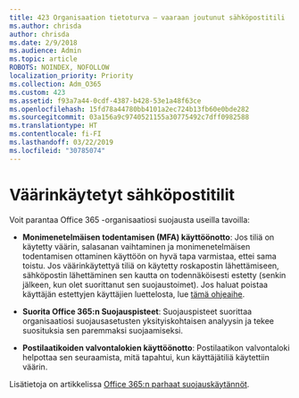 ```yaml
---
title: 423 Organisaation tietoturva – vaaraan joutunut sähköpostitili
ms.author: chrisda
author: chrisda
ms.date: 2/9/2018
ms.audience: Admin
ms.topic: article
ROBOTS: NOINDEX, NOFOLLOW
localization_priority: Priority
ms.collection: Adm_O365
ms.custom: 423
ms.assetid: f93a7a44-0cdf-4387-b428-53e1a48f63ce
ms.openlocfilehash: 15fd78a44780bb4101a2ec724b13fb60e0bde282
ms.sourcegitcommit: 03a156a9c9740521155a30775492c7dff0982588
ms.translationtype: HT
ms.contentlocale: fi-FI
ms.lasthandoff: 03/22/2019
ms.locfileid: "30785074"
---
```

# <a name="compromised-email-accounts"></a>Väärinkäytetyt sähköpostitilit

Voit parantaa Office 365 -organisaatiosi suojausta useilla tavoilla:
  
- **Monimenetelmäisen todentamisen (MFA) käyttöönotto**: Jos tiliä on käytetty väärin, salasanan vaihtaminen ja monimenetelmäisen todentamisen ottaminen käyttöön on hyvä tapa varmistaa, ettei sama toistu. Jos väärinkäytettyä tiliä on käytetty roskapostin lähettämiseen, sähköpostin lähettäminen sen kautta on todennäköisesti estetty (senkin jälkeen, kun olet suorittanut sen suojaustoimet). Jos haluat poistaa käyttäjän estettyjen käyttäjien luettelosta, lue [tämä ohjeaihe](https://technet.microsoft.com/library/ms.exch.eac.actioncenter.aspx).
    
- **Suorita Office 365:n Suojauspisteet**: Suojauspisteet suorittaa organisaatiosi suojausasetusten yksityiskohtaisen analyysin ja tekee suosituksia sen paremmaksi suojaamiseksi.
    
- **Postilaatikoiden valvontalokien käyttöönotto**: Postilaatikon valvontaloki helpottaa sen seuraamista, mitä tapahtui, kun käyttäjätiliä käytettiin väärin.
    
Lisätietoja on artikkelissa [Office 365:n parhaat suojauskäytännöt](https://support.office.com/article/9295e396-e53d-49b9-ae9b-0b5828cdedc3.aspx).
  

